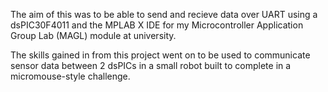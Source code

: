 The aim of this was to be able to send and recieve data over UART using a dsPIC30F4011 and the MPLAB X IDE for my Microcontroller Application Group Lab (MAGL) module at university.

The skills gained in from this project went on to be used to communicate sensor data between 2 dsPICs in a small robot built to complete in a micromouse-style challenge.
